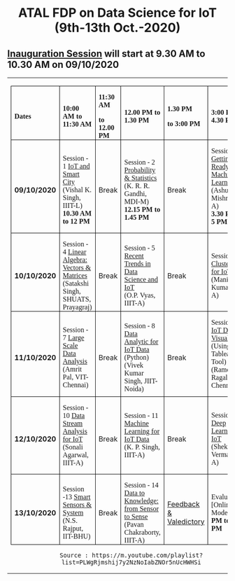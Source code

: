 <center><h1>ATAL FDP on Data Science for IoT (9th-13th Oct.-2020)</h1></center>

<h2> <b><a href="https://youtu.be/i6Hmy3Rg6EU">Inauguration Session</a> will start at 9.30 AM to 10.30 AM on
09/10/2020 </b></h2> 

<table id="rcorners1" width="100%" border="0">
	<tbody><tr> <td>
 
			 
 

<center>
<table style="border-collapse: collapse; border: none; align: center">
<tbody>
<tr>
<td style="width: 83.9pt; border: solid windowtext 1.0pt; padding: 0in 5.4pt 0in 5.4pt;" width="85">
<p style="margin-bottom: .0001pt; line-height: normal; text-autospace: none;"><span style="font-size: 12.0pt; font-family: CMBX10;"><b>Dates</b> </span></p>
</td>
<td style="width: 183.0pt; border: solid windowtext 1.0pt; border-left: none; padding: 0in 5.4pt 0in 5.4pt;" width="204">
<p style="margin-bottom: .0001pt; line-height: normal; text-autospace: none;"><span style="font-size: 12.0pt; font-family: CMBX10;"><b>10:00 AM to 11:30 AM</b> </span></p>
</td>
<td style="width: 75.4pt; border: solid windowtext 1.0pt; border-left: none; padding: 0in 5.4pt 0in 5.4pt;" width="87">
<p style="margin-bottom: .0001pt; line-height: normal; text-autospace: none;"><span style="font-size: 12.0pt; font-family: CMBX10;"><b>11:30 AM</b></span></p>
<p style="margin-bottom: .0001pt; line-height: normal; text-autospace: none;"><span style="font-size: 12.0pt; font-family: CMBX10;"><b>to 12.00 PM</b></span></p>
</td>
<td style="width: 148.1pt; border: solid windowtext 1.0pt; border-left: none; padding: 0in 5.4pt 0in 5.4pt;" width="171">
<p style="margin-bottom: .0001pt; line-height: normal; text-autospace: none;"><span style="font-size: 12.0pt; font-family: CMBX10;"><b>12.00 PM to 1.30 PM</b></span></p>
</td>
<td style="width: 80.1pt; border: solid windowtext 1.0pt; border-left: none; padding: 0in 5.4pt 0in 5.4pt;" width="80">
<p style="margin-bottom: .0001pt; line-height: normal; text-autospace: none;"><span style="font-size: 12.0pt; font-family: CMBX10;"><b>1.30 PM</b></span></p>
<p style="margin-bottom: .0001pt; line-height: normal; text-autospace: none;"><span style="font-size: 12.0pt; font-family: CMBX10;"><b>to 3:00 PM</b></span></p>
</td>
<td style="width: 144.4pt; border: solid windowtext 1.0pt; border-left: none; padding: 0in 5.4pt 0in 5.4pt;" width="166">
<p style="margin-bottom: .0001pt; line-height: normal; text-autospace: none;"><span style="font-size: 12.0pt; font-family: CMBX10;"><b>3:00 PM to 4.30 PM</b></span></p>
</td>

</tr>
<tr>
<td style="width: 63.9pt; border: solid windowtext 1.0pt; border-top: none; padding: 0in 5.4pt 0in 5.4pt;" width="85">
<p style="margin-bottom: .0001pt; line-height: normal;"><b>09/10/2020</b></p>
</td>
<td style="width: 153.0pt; border-top: none; border-left: none; border-bottom: solid windowtext 1.0pt; border-right: solid windowtext 1.0pt; padding: 0in 5.4pt 0in 5.4pt;" width="204">
<p style="margin-bottom: .0001pt; line-height: normal;"><span style="font-size: 12.0pt; font-family: CMR10;">Session - 1 <a href="https://youtu.be/DGClUnS_zT8">IoT and Smart City</a> <br> (Vishal K. Singh, IIIT-L)<br> <b>10.30 AM to 12 PM </b></span></p>


</td>

<td style="width: 65.4pt; border-top: none; border-left: none; border-bottom: solid windowtext 1.0pt; border-right: solid windowtext 1.0pt; padding: 0in 5.4pt 0in 5.4pt;" width="87">
<p style="margin-bottom: .0001pt; line-height: normal;">Break </p>
</td>
<td style="width: 128.1pt; border-top: none; border-left: none; border-bottom: solid windowtext 1.0pt; border-right: solid windowtext 1.0pt; padding: 0in 5.4pt 0in 5.4pt;" width="171">
<p style="margin-bottom: .0001pt; line-height: normal; text-autospace: none;"><span style="font-size: 12.0pt; font-family: CMR10;">Session - 2 <a href="https://youtu.be/JUX0stzOHNg">Probability &amp; Statistics</a>
(K. R. R. Gandhi, MDI-M)<br>
<b>12.15 PM to 1.45 PM</b>

<br>
</span></p>


</td>
<td style="width: 60.1pt; border-top: none; border-left: none; border-bottom: solid windowtext 1.0pt; border-right: solid windowtext 1.0pt; padding: 0in 5.4pt 0in 5.4pt;" width="80">
<p style="margin-bottom: .0001pt; line-height: normal;">Break</p>
</td>
<td style="width: 124.4pt; border-top: none; border-left: none; border-bottom: solid windowtext 1.0pt; border-right: solid windowtext 1.0pt; padding: 0in 5.4pt 0in 5.4pt;" width="166">
<p style="margin-bottom: .0001pt; line-height: normal; text-autospace: none;"><span style="font-size: 12.0pt; font-family: CMR10;">Session - 3  <a href="https://youtu.be/rnJs05d4J74">Getting Data Ready for Machine Learning </a>
<br>
(Ashutosh Mishra, IIIT-A)
<br>
<b>3.30 PM to 5 PM</b>
 </span></p>

<p></p>

</td></tr>
<tr>
<td style="width: 63.9pt; border: solid windowtext 1.0pt; border-top: none; padding: 0in 5.4pt 0in 5.4pt;" width="85">
<p style="margin-bottom: .0001pt; line-height: normal;"><b>10/10/2020</b></p>
</td>
<td style="width: 153.0pt; border-top: none; border-left: none; border-bottom: solid windowtext 1.0pt; border-right: solid windowtext 1.0pt; padding: 0in 5.4pt 0in 5.4pt;" width="204">
<p style="margin-bottom: .0001pt; line-height: normal; text-autospace: none;"><span style="font-size: 12.0pt; font-family: CMR10;">Session - 4 <a href="https://youtu.be/oY_EdVekGZY">Linear Algebra: Vectors
&amp; Matrices</a> <br>
(Satakshi Singh, SHUATS, Prayagraj)
</span></p>
</td>
<td style="width: 65.4pt; border-top: none; border-left: none; border-bottom: solid windowtext 1.0pt; border-right: solid windowtext 1.0pt; padding: 0in 5.4pt 0in 5.4pt;" width="87">
<p style="margin-bottom: .0001pt; line-height: normal;">Break</p>
</td>
<td style="width: 128.1pt; border-top: none; border-left: none; border-bottom: solid windowtext 1.0pt; border-right: solid windowtext 1.0pt; padding: 0in 5.4pt 0in 5.4pt;" width="171">
<p style="margin-bottom: .0001pt; line-height: normal; text-autospace: none;"><span style="font-size: 12.0pt; font-family: CMR10;"> Session - 5 <a href="https://youtu.be/TwIiOm4hrl4">Recent Trends in Data Science and IoT</a>
<br>
(O.P. Vyas, IIIT-A)
<br>
</span></p>

</td>
<td style="width: 60.1pt; border-top: none; border-left: none; border-bottom: solid windowtext 1.0pt; border-right: solid windowtext 1.0pt; padding: 0in 5.4pt 0in 5.4pt;" width="80">
<p style="margin-bottom: .0001pt; line-height: normal;">Break</p>
</td>
<td style="width: 124.4pt; border-top: none; border-left: none; border-bottom: solid windowtext 1.0pt; border-right: solid windowtext 1.0pt; padding: 0in 5.4pt 0in 5.4pt;" width="166">
<p style="margin-bottom: .0001pt; line-height: normal; text-autospace: none;"><span style="font-size: 12.0pt; font-family: CMR10;">Session- 6 <a href="https://youtu.be/NMURJ-iolxM">Clustering for IoT Data</a>
<br>
(Manish Kumar, IIIT-A)
</span></p>

</td></tr>
<tr>
<td style="width: 63.9pt; border: solid windowtext 1.0pt; border-top: none; padding: 0in 5.4pt 0in 5.4pt;" width="85">
<p style="margin-bottom: .0001pt; line-height: normal;"><b>11/10/2020</b></p>
</td>
<td style="width: 153.0pt; border-top: none; border-left: none; border-bottom: solid windowtext 1.0pt; border-right: solid windowtext 1.0pt; padding: 0in 5.4pt 0in 5.4pt;" width="204">
<p style="margin-bottom: .0001pt; line-height: normal; text-autospace: none;"><span style="font-size: 12.0pt; font-family: CMR10;">Session - 7 <a href="https://youtu.be/RTfunsC2jFQ">Large Scale Data Analysis</a>
<br>
(Amrit Pal, VIT-Chennai) </span></p>


</td>
<td style="width: 65.4pt; border-top: none; border-left: none; border-bottom: solid windowtext 1.0pt; border-right: solid windowtext 1.0pt; padding: 0in 5.4pt 0in 5.4pt;" width="87">
<p style="margin-bottom: .0001pt; line-height: normal;">Break</p>
</td>
<td style="width: 128.1pt; border-top: none; border-left: none; border-bottom: solid windowtext 1.0pt; border-right: solid windowtext 1.0pt; padding: 0in 5.4pt 0in 5.4pt;" width="171">
<p style="margin-bottom: .0001pt; line-height: normal; text-autospace: none;"><span style="font-size: 12.0pt; font-family: CMR10;"> Session - 8  <a href="https://youtu.be/4NJh7Xr1g3k">Data Analytic for IoT Data</a> (Python)
<br>
(Vivek Kumar Singh, JIIT-Noida)
<br>
</span></p>

</td>
<td style="width: 60.1pt; border-top: none; border-left: none; border-bottom: solid windowtext 1.0pt; border-right: solid windowtext 1.0pt; padding: 0in 5.4pt 0in 5.4pt;" width="80">
<p style="margin-bottom: .0001pt; line-height: normal;">Break</p>
</td>
<td style="width: 124.4pt; border-top: none; border-left: none; border-bottom: solid windowtext 1.0pt; border-right: solid windowtext 1.0pt; padding: 0in 5.4pt 0in 5.4pt;" width="166">
<p style="margin-bottom: .0001pt; line-height: normal; text-autospace: none;"><span style="font-size: 12.0pt; font-family: CMR10;">Session - 9 <a href="https://youtu.be/-BX6chKFlc4">IoT Data Visualization</a> (Using Tableau Tool) 
(Ramesh Ragala, VIT-Chennai)

</span></p>


</td></tr>
<tr>
<td style="width: 63.9pt; border: solid windowtext 1.0pt; border-top: none; padding: 0in 5.4pt 0in 5.4pt;" width="85">
<p style="margin-bottom: .0001pt; line-height: normal;"><b>12/10/2020</b></p>
</td>
<td style="width: 153.0pt; border-top: none; border-left: none; border-bottom: solid windowtext 1.0pt; border-right: solid windowtext 1.0pt; padding: 0in 5.4pt 0in 5.4pt;" width="204">
<p style="margin-bottom: .0001pt; line-height: normal; text-autospace: none;"><span style="font-size: 12.0pt; font-family: CMR10;">Session - 10 <a href="https://youtu.be/4kBDIAwnYe8">Data Stream Analysis for IoT</a> 
(Sonali Agarwal, IIIT-A)

</span></p>


</td>
<td style="width: 65.4pt; border-top: none; border-left: none; border-bottom: solid windowtext 1.0pt; border-right: solid windowtext 1.0pt; padding: 0in 5.4pt 0in 5.4pt;" width="87">
<p style="margin-bottom: .0001pt; line-height: normal;">Break</p>
</td>
<td style="width: 128.1pt; border-top: none; border-left: none; border-bottom: solid windowtext 1.0pt; border-right: solid windowtext 1.0pt; padding: 0in 5.4pt 0in 5.4pt;" width="171">
<p style="margin-bottom: .0001pt; line-height: normal; text-autospace: none;"><span style="font-size: 12.0pt; font-family: CMR10;">Session - 11 <a href="https://youtu.be/cBLaX04GuCk">Machine Learning for
IoT Data</a>
<br>
(K. P. Singh, IIIT-A)

</span></p>

</td>
<td style="width: 60.1pt; border-top: none; border-left: none; border-bottom: solid windowtext 1.0pt; border-right: solid windowtext 1.0pt; padding: 0in 5.4pt 0in 5.4pt;" width="80">
<p style="margin-bottom: .0001pt; line-height: normal;">Break</p>
</td>
<td style="width: 124.4pt; border-top: none; border-left: none; border-bottom: solid windowtext 1.0pt; border-right: solid windowtext 1.0pt; padding: 0in 5.4pt 0in 5.4pt;" width="166">
<p style="margin-bottom: .0001pt; line-height: normal; text-autospace: none;"><span style="font-size: 12.0pt; font-family: CMR10;">Session - 12 <a href="https://youtu.be/5oGtT2iRQmE">Deep Learning for IoT</a>
<br>
(Shekhar Verma, IIIT-A)
 </span></p>

</td></tr>

<tr>
<td style="width: 63.9pt; border: solid windowtext 1.0pt; border-top: none; padding: 0in 5.4pt 0in 5.4pt;" width="85">
<p style="margin-bottom: .0001pt; line-height: normal;"><b>13/10/2020</b></p>
</td>
<td style="width: 153.0pt; border-top: none; border-left: none; border-bottom: solid windowtext 1.0pt; border-right: solid windowtext 1.0pt; padding: 0in 5.4pt 0in 5.4pt;" width="204">
<p style="margin-bottom: .0001pt; line-height: normal; text-autospace: none;"><span style="font-size: 12.0pt; font-family: CMR10;">Session -13 <a href="https://youtu.be/pOGuXf4ibpo">Smart Sensors &amp; System</a>
<br>
(N.S. Rajput, IIT-BHU)
</span></p>

</td>
<td style="width: 65.4pt; border-top: none; border-left: none; border-bottom: solid windowtext 1.0pt; border-right: solid windowtext 1.0pt; padding: 0in 5.4pt 0in 5.4pt;" width="87">
<p style="margin-bottom: .0001pt; line-height: normal;">Break</p>
</td>
<td style="width: 128.1pt; border-top: none; border-left: none; border-bottom: solid windowtext 1.0pt; border-right: solid windowtext 1.0pt; padding: 0in 5.4pt 0in 5.4pt;" width="171">
<p style="margin-bottom: .0001pt; line-height: normal; text-autospace: none;"><span style="font-size: 12.0pt; font-family: CMR10;">Session - 14 <a href="https://youtu.be/fSorL_NtO4k">Data to Knowledge: from Sensor to Sense</a> <br>
(Pavan Chakraborty, IIIT-A)
</span></p>

</td>
<td style="width: 60.1pt; border-top: none; border-left: none; border-bottom: solid windowtext 1.0pt; border-right: solid windowtext 1.0pt; padding: 0in 5.4pt 0in 5.4pt;" width="80">
<p style="margin-bottom: .0001pt; line-height: normal;"><a href="https://youtu.be/HvK5c4EoUTM">Feedback &amp; Valedictory</a></p>
</td>

<td style="width: 124.4pt; border-top: none; border-left: none; border-bottom: solid windowtext 1.0pt; border-right: solid windowtext 1.0pt; padding: 0in 5.4pt 0in 5.4pt;" width="166">
<p style="margin-bottom: .0001pt; line-height: normal; text-autospace: none;"><span style="font-size: 12.0pt; font-family: CMR10;">Evaluation [Online Mode] <b>3:30 PM to 4:30 PM</b> </span></p>

</td></tr>


</tbody>
</table>


	Source : https://m.youtube.com/playlist?list=PLWgRjmshij7y2NzNoIabZNOr5nUcHWHSi
